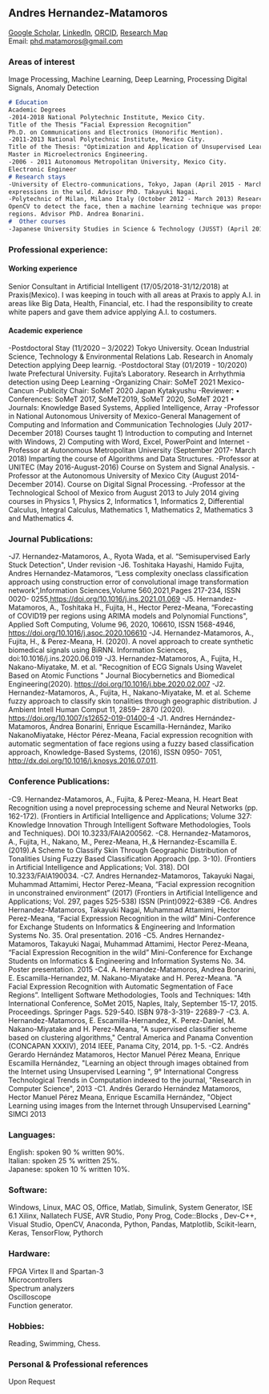 ## Andres Hernandez-Matamoros
[Google Scholar]( https://scholar.google.com/citations?user=kkE-410AAAAJ&hl=en),
[LinkedIn](https://www.linkedin.com/in/andr%C3%A9s-h-ab626b78),
[ORCID](https://orcid.org/0000-0002-4896-2909),
[Research Map](https://researchmap.jp/matamoros?lang=en)<br>
Email: phd.matamoros@gmail.com<br>
### Areas of interest

Image Processing, Machine Learning, Deep Learning, Processing Digital Signals, Anomaly Detection<br>

```markdown
# Education
Academic Degrees
-2014-2018 National Polytechnic Institute, Mexico City.
Title of the Thesis “Facial Expression Recognition”
Ph.D. on Communications and Electronics (Honorific Mention). 
-2011-2013 National Polytechnic Institute, Mexico City.
Title of the Thesis: "Optimization and Application of Unsupervised Learning Algorithms."
Master in Microelectronics Engineering. 
-2006 - 2011 Autonomous Metropolitan University, Mexico City.
Electronic Engineer
# Research stays
-University of Electro-communications, Tokyo, Japan (April 2015 - March 2016) Recognition of facial
expressions in the wild. Advisor PhD. Takayuki Nagai.
-Polytechnic of Milan, Milano Italy (October 2012 - March 2013) Research on facial expressions using
OpenCV to detect the face, then a machine learning technique was proposed to recognize the face
regions. Advisor PhD. Andrea Bonarini.
#  Other courses
-Japanese University Studies in Science & Technology (JUSST) (April 2015 -March 2016)
```


### Professional experience:
#### Working experience
Senior Consultant in Artificial Intelligent (17/05/2018-31/12/2018) at Praxis(Mexico). I was keeping
in touch with all areas at Praxis to apply A.I. in areas like Big Data, Health, Financial, etc. I had the
responsibility to create white papers and gave them advice applying A.I. to costumers.
#### Academic experience
-Postdoctoral Stay (11/2020 – 3/2022) Tokyo University. Ocean Industrial Science, Technology &
Environmental Relations Lab. Research in Anomaly Detection applying Deep learnig.
-Postdoctoral Stay (01/2019 - 10/2020) Iwate Prefectural University. Fujita’s Laboratory. Research in
Arrhythmia detection using Deep Learning
-Organizing Chair: SoMeT 2021 Mexico-Cancun
-Publicity Chair: SoMeT 2020 Japan Kytakyushu
-Reviewer:
• Conferences: SoMeT 2017, SoMeT2019, SoMeT 2020, SoMeT 2021
• Journals: Knowledge Based Systems, Applied Intelligence, Array
-Professor in National Autonomous University of Mexico-General Management of Computing and
Information and Communication Technologies (July 2017-December 2018) Courses taught 1)
Introduction to computing and Internet with Windows, 2) Computing with Word, Excel, PowerPoint
and Internet
-Professor at Autonomous Metropolitan University (September 2017- March 2018) Imparting the
course of Algorithms and Data Structures.
-Professor at UNITEC (May 2016-August-2016) Course on System and Signal Analysis.
-Professor at the Autonomous University of Mexico City (August 2014-December 2014). Course on
Digital Signal Processing.
-Professor at the Technological School of Mexico from August 2013 to July 2014 giving courses in
Physics 1, Physics 2, Informatics 1, Informatics 2, Differential Calculus, Integral Calculus,
Mathematics 1, Mathematics 2, Mathematics 3 and Mathematics 4.
### Journal Publications:
-J7. Hernandez-Matamoros, A., Ryota Wada, et al. “Semisupervised Early Stuck Detection", Under
revision
-J6. Toshitaka Hayashi, Hamido Fujita, Andres Hernandez-Matamoros, “Less complexity oneclass classification approach using construction error of convolutional image transformation
network”,Information Sciences,Volume 560,2021,Pages 217-234, ISSN 0020-
0255,https://doi.org/10.1016/j.ins.2021.01.069
-J5. Hernandez-Matamoros, A., Toshitaka H., Fujita, H., Hector Perez-Meana, “Forecasting of
COVID19 per regions using ARIMA models and Polynomial Functions", Applied Soft Computing,
Volume 96, 2020, 106610, ISSN 1568-4946, https://doi.org/10.1016/j.asoc.2020.106610
-J4. Hernandez-Matamoros, A., Fujita, H., & Perez-Meana, H. (2020). A novel approach to create
synthetic biomedical signals using BiRNN. Information Sciences, doi:10.1016/j.ins.2020.06.019
-J3. Hernandez-Matamoros, A., Fujita, H., Nakano-Miyatake, M. et al. "Recognition of ECG Signals
Using Wavelet Based on Atomic Functions " Journal Biocybernetics and Biomedical
Engineering(2020). https://doi.org/10.1016/j.bbe.2020.02.007
-J2. Hernandez-Matamoros, A., Fujita, H., Nakano-Miyatake, M. et al. Scheme fuzzy approach to
classify skin tonalities through geographic distribution. J Ambient Intell Human Comput 11, 2859–
2870 (2020). https://doi.org/10.1007/s12652-019-01400-4
-J1. Andres Hernández-Matamoros, Andrea Bonarini, Enrique Escamilla-Hernández, Mariko NakanoMiyatake, Héctor Pérez-Meana, Facial expression recognition with automatic segmentation of face
regions using a fuzzy based classification approach, Knowledge-Based Systems, (2016), ISSN 0950-
7051, http://dx.doi.org/10.1016/j.knosys.2016.07.011.
### Conference Publications:
-C9. Hernandez-Matamoros, A., Fujita, & Perez-Meana, H. Heart Beat Recognition using a novel
preprocessing scheme and Neural Networks (pp. 162-172). (Frontiers in Artificial Intelligence and
Applications; Volume 327: Knowledge Innovation Through Intelligent Software Methodologies,
Tools and Techniques). DOI 10.3233/FAIA200562.
-C8. Hernandez-Matamoros, A., Fujita, H., Nakano, M., Perez-Meana, H.,& Hernandez-Escamilla
E.(2019).A Scheme to Classify Skin Through Geographic Distribution of Tonalities Using Fuzzy Based
Classification Approach (pp. 3-10). (Frontiers in Artificial Intelligence and Applications; Vol.
318). DOI 10.3233/FAIA190034.
-C7. Andres Hernandez-Matamoros, Takayuki Nagai, Muhammad Attamimi, Hector Perez-Meana,
“Facial expression recognition in unconstrained environment” (2017) (Frontiers in Artificial
Intelligence and Applications; Vol. 297, pages 525-538) ISSN (Print)0922-6389
-C6. Andres Hernandez-Matamoros, Takayuki Nagai, Muhammad Attamimi, Hector Perez-Meana,
“Facial Expression Recognition in the wild” Mini-Conference for Exchange Students on Informatics
& Engineering and Information Systems No. 35. Oral presentation. 2016
-C5. Andres Hernandez-Matamoros, Takayuki Nagai, Muhammad Attamimi, Hector Perez-Meana,
“Facial Expression Recognition in the wild” Mini-Conference for Exchange Students on Informatics
& Engineering and Information Systems No. 34. Poster presentation. 2015
-C4. A. Hernandez-Matamoros, Andrea Bonarini, E. Escamilla-Hernandez, M. Nakano-Miyatake and
H. Perez-Meana. "A Facial Expression Recognition with Automatic Segmentation of Face Regions”.
Intelligent Software Methodologies, Tools and Techniques: 14th International Conference, SoMet
2015, Naples, Italy, September 15-17, 2015. Proceedings. Springer Pags. 529-540. ISBN 978-3-319-
22689-7
-C3. A. Hernandez-Matamoros, E. Escamilla-Hernandez, K. Perez-Daniel, M. Nakano-Miyatake and H.
Perez-Meana, "A supervised classifier scheme based on clustering algorithms," Central America and
Panama Convention (CONCAPAN XXXIV), 2014 IEEE, Panama City, 2014, pp. 1-5.
-C2. Andrés Gerardo Hernández Matamoros, Hector Manuel Pérez Meana, Enrique Escamilla
Hernández, "Learning an object through images obtained from the Internet using Unsupervised
Learning ", 9° International Congress Technological Trends in Computation indexed to the journal,
"Research in Computer Science", 2013
-C1. Andrés Gerardo Hernández Matamoros, Hector Manuel Pérez Meana, Enrique Escamilla
Hernández, "Object Learning using images from the Internet through Unsupervised Learning" SIMCI
2013 

### Languages:

English: spoken 90 % written 90%.<br>
Italian: spoken 25 % written 25%.<br>
Japanese: spoken 10 % written 10%.<br>
### Software:
Windows, Linux, MAC OS, Office, Matlab, Simulink, System Generator, ISE 6.1 Xilinx, Nallatech FUSE,
AVR Studio, Pony Prog, Code::Blocks , Dev-C++, Visual Studio, OpenCV, Anaconda, Python, Pandas,
Matplotlib, Scikit-learn, Keras, TensorFlow, Pythorch
### Hardware:
FPGA Virtex II and Spartan-3<br>
Microcontrollers<br>
Spectrum analyzers<br>
Oscilloscope<br>
Function generator.
### Hobbies:
Reading, Swimming, Chess.
### Personal & Professional references
Upon Request

